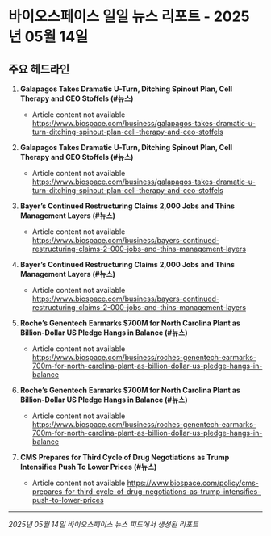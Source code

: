 # 바이오스페이스 일일 뉴스 리포트 - 2025년 05월 14일


## 주요 헤드라인

1. **Galapagos Takes Dramatic U-Turn, Ditching Spinout Plan, Cell Therapy and CEO Stoffels (#뉴스)**
   - Article content not available
   <https://www.biospace.com/business/galapagos-takes-dramatic-u-turn-ditching-spinout-plan-cell-therapy-and-ceo-stoffels>

2. **Galapagos Takes Dramatic U-Turn, Ditching Spinout Plan, Cell Therapy and CEO Stoffels (#뉴스)**
   - Article content not available
   <https://www.biospace.com/business/galapagos-takes-dramatic-u-turn-ditching-spinout-plan-cell-therapy-and-ceo-stoffels>

3. **Bayer’s Continued Restructuring Claims 2,000 Jobs and Thins Management Layers (#뉴스)**
   - Article content not available
   <https://www.biospace.com/business/bayers-continued-restructuring-claims-2-000-jobs-and-thins-management-layers>

4. **Bayer’s Continued Restructuring Claims 2,000 Jobs and Thins Management Layers (#뉴스)**
   - Article content not available
   <https://www.biospace.com/business/bayers-continued-restructuring-claims-2-000-jobs-and-thins-management-layers>

5. **Roche’s Genentech Earmarks $700M for North Carolina Plant as Billion-Dollar US Pledge Hangs in Balance (#뉴스)**
   - Article content not available
   <https://www.biospace.com/business/roches-genentech-earmarks-700m-for-north-carolina-plant-as-billion-dollar-us-pledge-hangs-in-balance>

6. **Roche’s Genentech Earmarks $700M for North Carolina Plant as Billion-Dollar US Pledge Hangs in Balance (#뉴스)**
   - Article content not available
   <https://www.biospace.com/business/roches-genentech-earmarks-700m-for-north-carolina-plant-as-billion-dollar-us-pledge-hangs-in-balance>

7. **CMS Prepares for Third Cycle of Drug Negotiations as Trump Intensifies Push To Lower Prices (#뉴스)**
   - Article content not available
   <https://www.biospace.com/policy/cms-prepares-for-third-cycle-of-drug-negotiations-as-trump-intensifies-push-to-lower-prices>


---
*2025년 05월 14일 바이오스페이스 뉴스 피드에서 생성된 리포트*